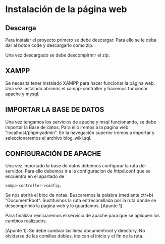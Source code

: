 # Instalación de la página web
## Descarga
Para instalar el proyecto primero se debe descargar. Para ello se le deba dar al boton code y descargarlo como zip.

Una vez descargado se debe descompirmir el zip.

## XAMPP
Se necesita tener instalado XAMPP para hacer funcionar la página web. Una vez instalado abrimos el xampp-controller y hacemos funcionar apache y mysql.

## IMPORTAR LA BASE DE DATOS
Una vez tengamos los servicios de apache y msql funcionando, se debe importar la Base de datos. Para ello iremos a la pagina web: "localhost/phpmyadmin". En la navegación superior iremos a importar y seleccionaremos el archivo blog_wiki.sql.
## CONFIGURACIÓN DE APACHE
Una vez importado la base de datos debemos configurar la ruta del servidor.
Para ello debemos ir a la configuracion de httpd.conf que se encuentra en el apartado de 
```
xampp-controller->config.
```

Se nos abrirá el bloc de notas. Buscaremos la palabra (mediante ctr+b) "DocumentRoot". Sustituimos la ruta entrecomillada por la ruta donde se descomprimió la pagina web y lo guardamos. [Apunte 1]

Para finalizar reiniciaremos el servicio de apache para que se apliquen los cambios realizados.

[Apunte 1]: Se debe cambiar las linea documentroot y directory. No olvidarse de las comillas dobles, indican el inicio y el fin de la ruta.
